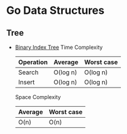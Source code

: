 # Go Data Structures

## Tree
- [Binary Index Tree](./tree/bit.go)
  Time Complexity
  
  | Operation |  Average | Worst case |
  |  ----     | ----     | ---        |
  | Search    | O(log n) | O(log n)   |
  | Insert    | O(log n) | O(log n)   |
  
  Space Complexity
  
  |  Average | Worst case |
  | ----     | ---        |
  | O(n)     |  O(n)   |
